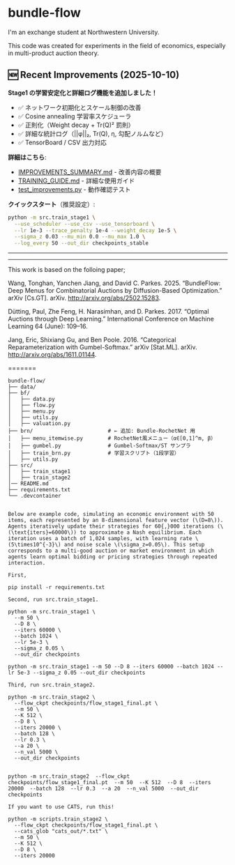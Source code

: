 # bundle-flow
I'm an exchange student at Northwestern University.  

This code was created for experiments in the field of economics, especially in multi-product auction theory.

## 🆕 Recent Improvements (2025-10-10)

**Stage1 の学習安定化と詳細ログ機能を追加しました！**

- ✅ ネットワーク初期化とスケール制御の改善
- ✅ Cosine annealing 学習率スケジューラ
- ✅ 正則化（Weight decay + Tr(Q)² 罰則）
- ✅ 詳細な統計ログ（||φ||₂, Tr(Q), η, 勾配ノルムなど）
- ✅ TensorBoard / CSV 出力対応

**詳細はこちら**:
- [IMPROVEMENTS_SUMMARY.md](./IMPROVEMENTS_SUMMARY.md) - 改善内容の概要
- [TRAINING_GUIDE.md](./TRAINING_GUIDE.md) - 詳細な使用ガイド
- [test_improvements.py](./test_improvements.py) - 動作確認テスト

**クイックスタート**（推奨設定）:
```bash
python -m src.train_stage1 \
  --use_scheduler --use_csv --use_tensorboard \
  --lr 1e-3 --trace_penalty 1e-4 --weight_decay 1e-5 \
  --sigma_z 0.03 --mu_min 0.0 --mu_max 1.0 \
  --log_every 50 --out_dir checkpoints_stable
```

---------------------------------------------------------------------------------------------------------------------------------------------------------------------------------------------
---------------------------------------------------------------------------------------------------------------------------------------------------------------------------------------------
This work is based on the folloing paper;   

Wang, Tonghan, Yanchen Jiang, and David C. Parkes. 2025. “BundleFlow: Deep Menus for Combinatorial Auctions by Diffusion-Based Optimization.” arXiv [Cs.GT]. arXiv. http://arxiv.org/abs/2502.15283.

Dütting, Paul, Zhe Feng, H. Narasimhan, and D. Parkes. 2017. “Optimal Auctions through Deep Learning.” International Conference on Machine Learning 64 (June): 109–16.

Jang, Eric, Shixiang Gu, and Ben Poole. 2016. “Categorical Reparameterization with Gumbel-Softmax.” arXiv [Stat.ML]. arXiv. http://arxiv.org/abs/1611.01144.

=======

```
bundle-flow/
├── data/ 
├── bf/ 
│   ├── data.py
│   ├── flow.py
│   ├── menu.py
│   ├── utils.py
│   ├── valuation.py
├── brn/                        # ← 追加: Bundle-RochetNet 用
│   ├── menu_itemwise.py        # RochetNet風メニュー（α∈[0,1]^m, β）
│   ├── gumbel.py               # Gumbel-Softmax/ST サンプラ
│   ├── train_brn.py            # 学習スクリプト（1段学習）
│   ├── utils.py                
├── src/ 
│   ├── train_stage1
│   ├── train_stage2
│── README.md
├── requirements.txt         
└── .devcontainer         


Below are example code, simulating an economic environment with 50 items, each represented by an 8-dimensional feature vector (\(D=8\)). Agents iteratively update their strategies for 60{,}000 iterations (\(\text{iters}=60000\)) to approximate a Nash equilibrium. Each iteration uses a batch of 1,024 samples, with learning rate \(5\times10^{-3}\) and noise scale \(\sigma_z=0.05\). This setup corresponds to a multi-good auction or market environment in which agents learn optimal bidding or pricing strategies through repeated interaction.

First,  

pip install -r requirements.txt

Second, run src.train_stage1. 

python -m src.train_stage1 \
  --m 50 \
  --D 8 \
  --iters 60000 \
  --batch 1024 \
  --lr 5e-3 \
  --sigma_z 0.05 \
  --out_dir checkpoints

python -m src.train_stage1 --m 50 --D 8 --iters 60000 --batch 1024 --lr 5e-3 --sigma_z 0.05 --out_dir checkpoints

Third, run src.train_stage2.  

python -m src.train_stage2 \
  --flow_ckpt checkpoints/flow_stage1_final.pt \
  --m 50 \
  --K 512 \
  --D 8 \
  --iters 20000 \
  --batch 128 \
  --lr 0.3 \
  --a 20 \
  --n_val 5000 \
  --out_dir checkpoints


python -m src.train_stage2  --flow_ckpt checkpoints/flow_stage1_final.pt  --m 50  --K 512  --D 8  --iters 20000  --batch 128  --lr 0.3  --a 20  --n_val 5000  --out_dir checkpoints

If you want to use CATS, run this!  

python -m scripts.train_stage2 \
  --flow_ckpt checkpoints/flow_stage1_final.pt \
  --cats_glob "cats_out/*.txt" \
  --m 50 \
  --K 512 \
  --D 8 \
  --iters 20000

```